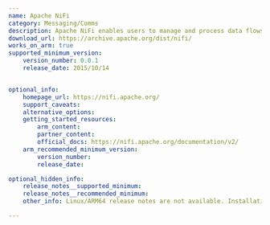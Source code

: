 ```yaml
---
name: Apache NiFi
category: Messaging/Comms
description: Apache NiFi enables users to manage and process data flows across systems applications and devices using an open-source data integration tool.
download_url: https://archive.apache.org/dist/nifi/
works_on_arm: true
supported_minimum_version:
    version_number: 0.0.1
    release_date: 2015/10/14


optional_info:
    homepage_url: https://nifi.apache.org/
    support_caveats:
    alternative_options:
    getting_started_resources:
        arm_content:
        partner_content:
        official_docs: https://nifi.apache.org/documentation/v2/
    arm_recommended_minimum_version:
        version_number:
        release_date:

optional_hidden_info:
    release_notes__supported_minimum:
    release_notes__recommended_minimum:
    other_info: Linux/ARM64 release notes are not available. Installation and testing were done using platform-independent binaries.

---
```

